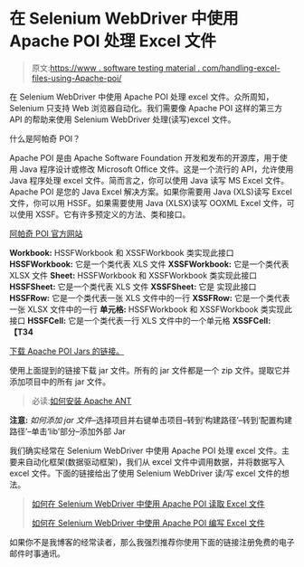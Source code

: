 # 在 Selenium WebDriver 中使用 Apache POI 处理 Excel 文件

> 原文:[https://www . software testing material . com/handling-excel-files-using-Apache-poi/](https://www.softwaretestingmaterial.com/handling-excel-files-using-apache-poi/)

在 Selenium WebDriver 中使用 Apache POI 处理 excel 文件。众所周知，Selenium 只支持 Web 浏览器自动化。我们需要像 Apache POI 这样的第三方 API 的帮助来使用 Selenium WebDriver 处理(读写)excel 文件。

什么是阿帕奇 POI？

Apache POI 是由 Apache Software Foundation 开发和发布的开源库，用于使用 Java 程序设计或修改 Microsoft Office 文件。这是一个流行的 API，允许使用 Java 程序处理 excel 文件。简而言之，你可以使用 Java 读写 MS Excel 文件。Apache POI 是您的 Java Excel 解决方案。如果你需要用 Java (XLS)读写 Excel 文件，你可以用 HSSF。如果需要使用 Java (XLSX)读写 OOXML Excel 文件，可以使用 XSSF。它有许多预定义的方法、类和接口。

[阿帕奇 POI 官方网站](https://poi.apache.org/)

**Workbook:** HSSFWorkbook 和 XSSFWorkbook 类实现此接口
**HSSFWorkbook:** 它是一个类代表 XLS 文件
**XSSFWorkbook:** 它是一个类代表 XLSX 文件
**Sheet:** HSSFWorkbook 和 XSSFWorkbook 类实现此接口
**HSSFSheet:** 它是一个类代表 XLS 文件
**XSSFSheet:** 它是 实现此接口
**HSSFRow:** 它是一个类代表一张 XLS 文件中的一行
**XSSFRow:** 它是一个类代表一张 XLSX 文件中的一行
**单元格:** HSSFWorkbook 和 XSSFWorkbook 类实现此接口
**HSSFCell:** 它是一个类代表一行 XLS 文件中的一个单元格
**XSSFCell: 【T34**

[下载 Apache POI Jars 的链接。](https://poi.apache.org/download.html)

使用上面提到的链接下载 jar 文件。所有的 jar 文件都是一个 zip 文件。提取它并添加项目中的所有 jar 文件。

> 必读:[如何安装 Apache ANT](https://www.softwaretestingmaterial.com/install-apache-ant/)

**注意:** *如何添加 jar 文件*–选择项目并右键单击项目–转到‘构建路径’–转到‘配置构建路径’–单击‘lib’部分–添加外部 Jar

我们确实经常在 Selenium WebDriver 中使用 Apache POI 处理 excel 文件。主要来自动化框架(数据驱动框架)，我们从 excel 文件中调用数据，并将数据写入 excel 文件。下面的链接给出了使用 Selenium WebDriver 读/写 excel 文件的想法。

> [如何在 Selenium WebDriver 中使用 Apache POI 读取 Excel 文件](https://www.softwaretestingmaterial.com/read-excel-files-using-apache-poi)
> 
> [如何在 Selenium WebDriver 中使用 Apache POI 编写 Excel 文件](https://www.softwaretestingmaterial.com/write-excel-files-using-apache-poi)

如果你不是我博客的经常读者，那么我强烈推荐你使用下面的链接注册免费的电子邮件时事通讯。